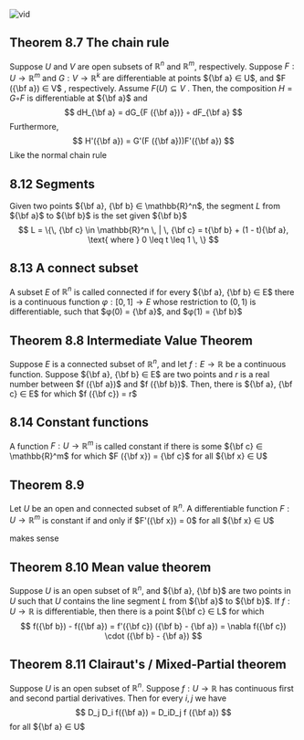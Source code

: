 ![vid](https://www.youtube.com/watch?v=MMPVms2zTfM&ab_channel=Dr.Ebrahimian)
## Theorem 8.7 The chain rule
Suppose $U$ and $V$ are open subsets of $\mathbb{R}^n$ and $\mathbb{R}^m$, respectively. Suppose $F : U → \mathbb{R}^m$ and $G : V → \mathbb{R}^k$ are differentiable at points ${\bf a} ∈ U$, and $F ({\bf a}) ∈ V$ , respectively. Assume $F (U) ⊆ V$ . Then, the composition $H = G ◦ F$ is differentiable at ${\bf a}$ and
$$
dH_{\bf a} = dG_{F ({\bf a})} ◦ dF_{\bf a}
$$
Furthermore, 
$$
H'({\bf a}) = G'(F ({\bf a}))F'({\bf a})
$$
Like the normal chain rule
## 8.12 Segments
Given two points ${\bf a}, {\bf b} ∈ \mathbb{R}^n$, the segment $L$ from ${\bf a}$ to ${\bf b}$ is the set given ${\bf b}$
$$
L = \{\, {\bf c} \in \mathbb{R}^n \, | \, {\bf c} = t{\bf b} + (1 - t){\bf a}, \text{ where } 0 \leq t \leq 1 \, \}
$$
## 8.13 A connect subset
A subset $E$ of $\mathbb{R}^n$ is called connected if for every ${\bf a}, {\bf b} ∈ E$ there is a continuous function $φ : [0, 1] → E$ whose restriction to $(0, 1)$ is differentiable, such that $φ(0) = {\bf a}$, and $φ(1) = {\bf b}$
## Theorem 8.8 Intermediate Value Theorem
 Suppose $E$ is a connected subset of $\mathbb{R}^n$, and let $f : E → \mathbb{R}$ be a continuous function. Suppose ${\bf a}, {\bf b} ∈ E$ are two points and $r$ is a real number between $f ({\bf a})$ and $f ({\bf b})$. Then, there is ${\bf a}, {\bf c} ∈ E$ for which $f ({\bf c}) = r$
## 8.14 Constant functions
A function $F : U → \mathbb{R}^m$ is called constant if there is some ${\bf c} ∈ \mathbb{R}^m$ for which $F ({\bf x}) = {\bf c}$ for all ${\bf x} ∈ U$
## Theorem 8.9
 Let $U$ be an open and connected subset of $\mathbb{R}^n$. A differentiable function $F : U → \mathbb{R}^m$ is constant if and only if $F'({\bf x}) = 0$ for all ${\bf x} ∈ U$

makes sense
## Theorem 8.10 Mean value theorem
Suppose $U$ is an open subset of $\mathbb{R}^n$, and ${\bf a}, {\bf b}$ are two points in $U$ such that $U$ contains the line segment $L$ from ${\bf a}$ to ${\bf b}$. If $f : U → \mathbb{R}$ is differentiable, then there is a point ${\bf c} ∈ L$ for which
$$
f({\bf b}) - f({\bf a}) = f'({\bf c}) ({\bf b} - {\bf a}) = \nabla f({\bf c}) \cdot ({\bf b} - {\bf a})
$$
## Theorem 8.11 Clairaut's / Mixed-Partial theorem
 Suppose $U$ is an open subset of $\mathbb{R}^n$. Suppose $f : U → \mathbb{R}$ has continuous first and second partial derivatives. Then for every $i, j$ we have 
 $$
 D_j D_i f({\bf a}) = D_iD_j f ({\bf a})
 $$for all ${\bf a} ∈ U$
  


